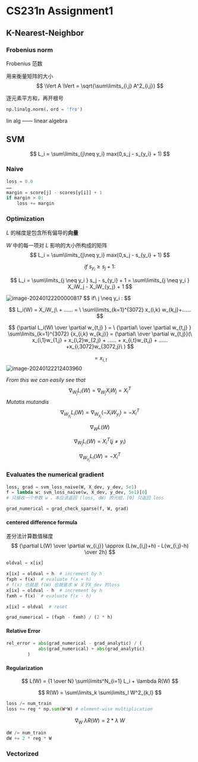 # CS231n Assignment1

## K-Nearest-Neighbor

### Frobenius norm

Frobenius 范数

用来衡量矩阵的大小
$$
\Vert A \Vert = \sqrt{\sum\limits_{i,j} A^2_{i,j}}
$$


逐元素平方和，再开根号

```python
np.linalg.norm(，ord = 'fro')
```

lin alg —— linear algebra

## SVM

$$
L_i = \sum\limits_{j\neq y_i} max(0,s_j - s_{y_i} + 1)
$$



### Naive

```python
loss = 0.0
……
margin = score[j] - scores[y[i]] + 1
if margin > 0:
	loss += margin
```

### Optimization



$L$ 的梯度是包含所有偏导的**向量**

$W$ 中的每一项对 $L$ 影响的大小所构成的矩阵
$$
L_i = \sum\limits_{j\neq y_i} max(0,s_j - s_{y_i} + 1)
$$

$$
if \ s_{y_i}  \geq s_j + 1 :
$$

$$
L_i = \sum\limits_{j \neq y_i } s_j - s_{y_i} + 1 = \sum\limits_{j \neq y_i } X_iW_j - X_iW_{y_j} + 1
$$

<img src="https://cdn.jsdelivr.net/gh/Men1scus/FigureBed@main/img/202401222000951.png" alt="image-20240122200000817"  />
$$
if\ j \neq y_i :
$$

$$
L_i(W) =  X_iW_j\ + ……  = \ \sum\limits_{k=1}^{3072} x_{i,k} w_{k,j}+……
$$

$$
{\partial L_i(W) \over \partial w_{t,j} } =  \ {\partial\ \over \partial w_{t,j} } \sum\limits_{k=1}^{3072}  {x_{i,k} w_{k,j}} = {\partial\ \over \partial w_{t,j}}(\ x_{i,1}w_{1,j} + x_{i,2}w_{2,j} + …… + x_{i,t}w_{t,j} + …… +x_{i,3072}w_{3072,j}\ )
$$


$$
=x_{i,t}
$$
<img src="https://cdn.jsdelivr.net/gh/Men1scus/FigureBed@main/img/202401222124092.png" alt="image-20240122212403960"  />

*From this we can easily see that* 
$$
\nabla_{W_j} L_i(W) = \nabla_{W_j}X_iW_j = X_i^T
$$
*Mutatis mutandis*
$$
\nabla_{W_{y_j}} L_i(W) = \nabla_{W_{y_j}}(-X_iW_{y_i}) = -X_i^T
$$




$$
\nabla_W L(W)
$$

$$
\nabla_{W_j} L_i(W) = X_i^T (j \neq y_i)
$$

$$
\nabla_{W_{y_j}} L_i(W) = -X_i^T
$$








### Evaluates the numerical gradient

  

```python
loss, grad = svm_loss_naive(W, X_dev, y_dev, 5e1)
f = lambda w: svm_loss_naive(w, X_dev, y_dev, 5e1)[0]
# 只接收一个参数 w 。本应该返回 (loss, dW) 的元组，[0] 只返回 loss 

grad_numerical = grad_check_sparse(f, W, grad)
```

#### **centered difference formula**

差分法计算数值梯度
$$
{\partial L(W) \over \partial w_{i,j}} \approx {L(w_{i,j}+h) - L(w_{i,j}-h) \over 2h}
$$


```python
oldval = x[ix]

x[ix] = oldval + h  # increment by h
fxph = f(x)  # evaluate f(x + h)
# f(x) 也就是 f(W) 也就是求 W 关于X_dev 的loss
x[ix] = oldval - h  # increment by h
fxmh = f(x)  # evaluate f(x - h)

x[ix] = oldval  # reset

grad_numerical = (fxph - fxmh) / (2 * h)
```

#### Relative Error

```python
rel_error = abs(grad_numerical - grad_analytic) / (
            abs(grad_numerical) + abs(grad_analytic)
        )
```



#### Regularization


$$
L(W) = {1 \over N} \sum\limits^N_{i=1} L_i + \lambda R(W)
$$

$$
R(W) = \sum\limits_k \sum\limits_l W^2_{k,l}
$$



```python
loss /= num_train
loss += reg * np.sum(W*W) # element-wise multiplication
```

$$
\nabla_W\ \lambda R(W) = 2 * \lambda \ W
$$

```python
dW /= num_train
dW += 2 * reg * W
```

### Vectorized

